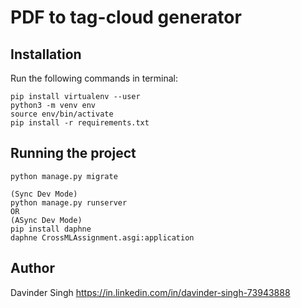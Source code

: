 # PDF to tag-cloud generator

## Installation

Run the following commands in terminal:

```
pip install virtualenv --user
python3 -m venv env
source env/bin/activate
pip install -r requirements.txt
```

## Running the project
```
python manage.py migrate

(Sync Dev Mode)
python manage.py runserver
OR
(ASync Dev Mode)
pip install daphne
daphne CrossMLAssignment.asgi:application

```
## Author
Davinder Singh
https://in.linkedin.com/in/davinder-singh-73943888